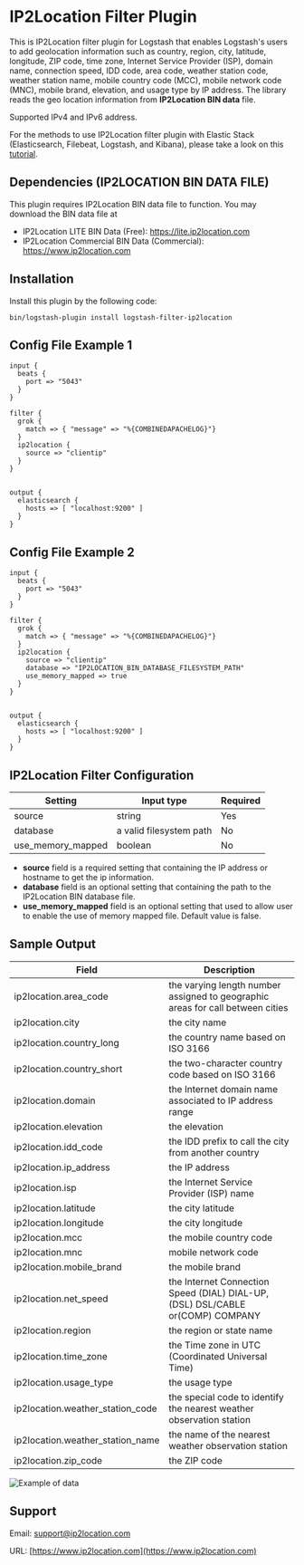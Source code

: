 # IP2Location Filter Plugin
This is IP2Location filter plugin for Logstash that enables Logstash's users to add geolocation information such as country, region, city, latitude, longitude, ZIP code, time zone, Internet Service Provider (ISP), domain name, connection speed, IDD code, area code, weather station code, weather station name, mobile country code (MCC), mobile network code (MNC), mobile brand, elevation, and usage type by IP address. The library reads the geo location information from **IP2Location BIN data** file.

Supported IPv4 and IPv6 address.

For the methods to use IP2Location filter plugin with Elastic Stack (Elasticsearch, Filebeat, Logstash, and Kibana), please take a look on this [tutorial](https://www.ip2location.com/tutorials/how-to-use-ip2location-filter-plugin-with-elastic-stack).


## Dependencies (IP2LOCATION BIN DATA FILE)
This plugin requires IP2Location BIN data file to function. You may download the BIN data file at
* IP2Location LITE BIN Data (Free): https://lite.ip2location.com
* IP2Location Commercial BIN Data (Commercial): https://www.ip2location.com


## Installation
Install this plugin by the following code:
```
bin/logstash-plugin install logstash-filter-ip2location
```


## Config File Example 1
```
input {
  beats {
    port => "5043"
  }
}

filter {
  grok {
    match => { "message" => "%{COMBINEDAPACHELOG}"}
  }
  ip2location {
    source => "clientip"
  }
}


output {
  elasticsearch {
    hosts => [ "localhost:9200" ]
  }
}
```


## Config File Example 2
```
input {
  beats {
    port => "5043"
  }
}

filter {
  grok {
    match => { "message" => "%{COMBINEDAPACHELOG}"}
  }
  ip2location {
    source => "clientip"
    database => "IP2LOCATION_BIN_DATABASE_FILESYSTEM_PATH"
    use_memory_mapped => true
  }
}


output {
  elasticsearch {
    hosts => [ "localhost:9200" ]
  }
}
```


## IP2Location Filter Configuration
|Setting|Input type|Required|
|---|---|---|
|source|string|Yes|
|database|a valid filesystem path|No|
|use_memory_mapped|boolean|No|

* **source** field is a required setting that containing the IP address or hostname to get the ip information.
* **database** field is an optional setting that containing the path to the IP2Location BIN database file.
* **use_memory_mapped** field is an optional setting that used to allow user to enable the use of memory mapped file. Default value is false.


## Sample Output
|Field|Description|
|---|---|
|ip2location.area_code|the varying length number assigned to geographic areas for call between cities|
|ip2location.city|the city name|
|ip2location.country_long|the country name based on ISO 3166|
|ip2location.country_short|the two-character country code based on ISO 3166|
|ip2location.domain|the Internet domain name associated to IP address range|
|ip2location.elevation|the elevation|
|ip2location.idd_code|the IDD prefix to call the city from another country|
|ip2location.ip_address|the IP address|
|ip2location.isp|the Internet Service Provider (ISP) name|
|ip2location.latitude|the city latitude|
|ip2location.longitude|the city longitude|
|ip2location.mcc|the mobile country code|
|ip2location.mnc|mobile network code|
|ip2location.mobile_brand|the mobile brand|
|ip2location.net_speed|the Internet Connection Speed (DIAL) DIAL-UP,(DSL) DSL/CABLE or(COMP) COMPANY|
|ip2location.region|the region or state name|
|ip2location.time_zone|the Time zone in UTC (Coordinated Universal Time)|
|ip2location.usage_type|the usage type|
|ip2location.weather_station_code|the special code to identify the nearest weather observation station|
|ip2location.weather_station_name|the name of the nearest weather observation station|
|ip2location.zip_code|the ZIP code|

![Example of data](https://www.ip2location.com/images/tutorial/logstash-filter-ip2location-screenshot2.png?)


## Support
Email: support@ip2location.com

URL: [https://www.ip2location.com](https://www.ip2location.com)
